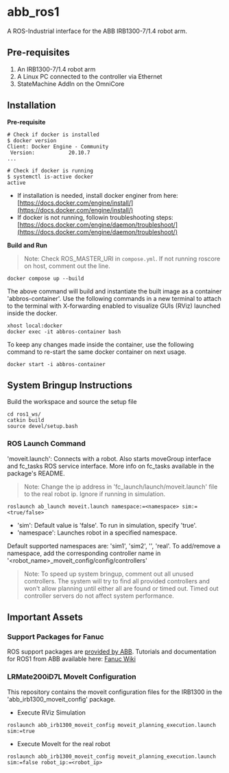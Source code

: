# abb_ros1


A ROS-Industrial interface for the ABB IRB1300-7/1.4 robot arm.

## Pre-requisites 
1. An IRB1300-7/1.4 robot arm 
2. A Linux PC connected to the controller via Ethernet
3. StateMachine AddIn on the OmniCore

## Installation 

**Pre-requisite**

```shell
# Check if docker is installed
$ docker version
Client: Docker Engine - Community
 Version:           20.10.7
...

# Check if docker is running
$ systemctl is-active docker
active
```

* If installation is needed, install docker enginer from here: \
[https://docs.docker.com/engine/install/](https://docs.docker.com/engine/install/)
* If docker is not running, followin troubleshooting steps: [https://docs.docker.com/engine/daemon/troubleshoot/](https://docs.docker.com/engine/daemon/troubleshoot/)

**Build and Run**
> Note: Check ROS_MASTER_URI in `compose.yml`. If not running roscore on host, comment out the line.

```shell
docker compose up --build
```

The above command will build and instantiate the built image as a container 'abbros-container'.
Use the following commands in a new terminal to attach to the terminal with X-forwarding enabled to visualize GUIs (RViz) launched inside the docker. 

```shell
xhost local:docker
docker exec -it abbros-container bash
```

To keep any changes made inside the container, use the following command to re-start the same docker container on next usage. 
```shell
docker start -i abbros-container
```

## System Bringup Instructions 
Build the workspace and source the setup file
```shell
cd ros1_ws/                                                           
catkin build 
source devel/setup.bash
```

### ROS Launch Command 
'moveit.launch': Connects with a robot. Also starts moveGroup interface and fc_tasks ROS service interface. More info on fc_tasks available in the package's README. 
>Note: Change the ip address in 'fc_launch/launch/moveit.launch' file to the real robot ip. Ignore if running in simulation.

```
roslaunch ab_launch moveit.launch namespace:=<namespace> sim:=<true/false>
```
* 'sim': Default value is 'false'. To run in simulation, specify 'true'.
* 'namespace': Launches robot in a specified namespace. 

Default supported namespaces are: 'sim1', 'sim2', '', 'real'. To add/remove a namespace, add the corresponding controller name in '<robot_name>_moveit_config/config/controllers' 

> Note: To speed up system bringup, comment out all unused controllers. The system will try to find all provided controllers and won't allow planning until either all are found or timed out. Timed out controller servers do not affect system performance. 

## Important Assets 

### Support Packages for Fanuc 
ROS support packages are [provided by ABB](https://github.com/ros-industrial/abb).
Tutorials and documentation for ROS1 from ABB available here: [Fanuc Wiki](http://wiki.ros.org/abb/Tutorials)

### LRMate200iD7L MoveIt Configuration 
This repository contains the moveit configuration files for the IRB1300 in the 'abb_irb1300_moveit_config' package. 

- Execute RViz Simulation 
```shell
roslaunch abb_irb1300_moveit_config moveit_planning_execution.launch sim:=true 
```

- Execute MoveIt for the real robot
```shell 
roslaunch abb_irb1300_moveit_config moveit_planning_execution.launch sim:=false robot_ip:=<robot_ip>
```
